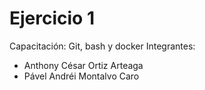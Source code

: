 # Ejercicio 1
Capacitación: Git, bash y docker
Integrantes:
 - Anthony César Ortiz Arteaga
 - Pável Andréi Montalvo Caro
